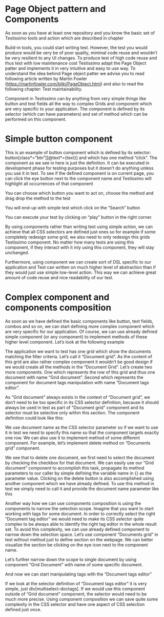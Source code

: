 # Page Object pattern and Components
As soon as you have at least one repository and you know the basic set of Testissimo tools and action which are described in chapter

Build-in tools, you could start writing test. However, the test you would produce would be very be of poor quality, minimal code reuse and wouldn’t be very resilient to any UI changes. To produce test of high code reuse and thus test with low maintenance cost Testissimo adapt the Page Object patter and implements it in very intuitive and easy to use way. To understand the idea behind Page object patter we advise you to read following article written by Martin Fowler (https://martinfowler.com/bliki/PageObject.html) and also to read the following chapter: Test maintainability.

Component in Testissimo can by anything from very simple things like button and test fields all the way to complex Grids and component which are very specific to your application. The component is defined by its selector (which can have parameters) and set of method which can be performed on this component.

# Simple button component




This is an example of button component which is defined by its selector:
button[class*=”btn”][@text*={text}] and which has one method “click”. The component as we see in here is just the definition. It can be executed in development phase for testing purposes but it doesn’t do anything unless you use it in test. To see if the defined component is on current page, you can click the eye button next to the component name and Testissimo will highlight all occurrences of that component




You can choose which button you want to act on, choose the method and drag drop the method to the test




You will end-up with simple test which click on the “Search” button




You can execute your test by clicking on “play” button in the right corner.

By using components rather than writing test using simple action, we can achieve that all CSS selectors are defined just ones so for example if some completely redesign some grid, we also need to only redesign this grids Testissimo component. No matter how many tests are using this component, if they interact with it inly using this component, they will stay unchanged.

Furthermore, using component we can create sort of DSL specific to our application and Test can written on much higher level of abstraction than if they would just use simple low-level action. This way we can achieve great amount of code reuse and
nice readability of our test.

# Complex component and components composition
As soon as we have defined the basic components like button, text fields, combos and so on, we can start defining more complex component which are very specific for our application. Of course, we can use already defined simple component (or any
component) to implement methods of these higher level component. Let’s look at the following example




The application we want to test has one grid which show the documents matching the filter criteria. Let’s call it “Document grid”. As the content of this grid are also rather complex component it wouldn’t be good design if we would create all the methods in the “Document Grid”. Let’s create two more components. One which represents the row of this grid and thus one document with name “Grid document”. Second which represents the component for document tags manipulation with name
“Document tags editor”.

As “Grid document” always exists in the context of “Document grid”, we don’t need to be too specific in its CSS selector definition, because it should always be used in test as part of “Document grid” component and its selector must be selective
only within this section. The component definition could look like this:




We use document name as the CSS selector parameter so if we want to use it in test we need to specify this name so that the component targets exactly one row. We can also use it to implement method of some different component. For example, let’s implement delete method on “Documents grid” component.




We see that to delete one document, we first need to select the document by checking the checkbox for that document. We can easily use our “Grid document” component to accomplish this task, propagate its method parameters to our caller by simple defining the variable name in {} as the parameter value. Clicking on the delete button is also accomplished using another component which we have already defined. To use this method in test we simply need to call it and provide the document name parameter like this




Another way how we can use components composition is using the components to narrow the selection scope. Imagine that you want to start working with tags for some document. In order to correctly select the right “Document tag editor” we would
need to make its CSS selector quite complex to be always able to identify the right tag editor in the whole result set. To avoid this complexity, we can use already defined component to narrow down the selection space. Let’s use component “Documents grid” in test without method just to define section on the webpage. We can better visualize the section be clicking on the eye icon next to the component name.




Let’s further narrow down the scope to single document by using component “Grid Document” with name of some specific document.




And now we can start manipulating tags with the “Document tags editor”




If we look at the selector definition of “Document tags editor” it is very simple, just div[multiselect-doctags]. If we would use this component outside of “Grid document” component, the selector would need to be much more precise. Using
component composition we can save quite some complexity in the CSS selector and have one aspect of CSS selection defined just once.